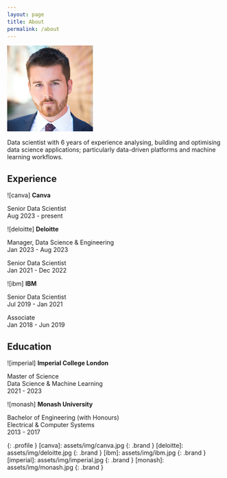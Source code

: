 ```yaml
---
layout: page
title: About
permalink: /about
---
```


![ash]

Data scientist with 6 years of experience analysing, building and optimising data science applications; particularly data-driven platforms and machine learning workflows.

## Experience

![canva] **Canva**

Senior Data Scientist\
Aug 2023 - present

![deloitte] **Deloitte**

Manager, Data Science & Engineering\
Jan 2023 - Aug 2023

Senior Data Scientist\
Jan 2021 - Dec 2022

![ibm] **IBM**

Senior Data Scientist\
Jul 2019 - Jan 2021

Associate\
Jan 2018 - Jun 2019

## Education

![imperial] **Imperial College London**

Master of Science\
Data Science & Machine Learning\
2021 - 2023

![monash] **Monash University**

Bachelor of Engineering (with Honours)\
Electrical & Computer Systems\
2013 - 2017

[ash]: assets/img/ash.png
{: .profile }
[canva]: assets/img/canva.jpg
{: .brand }
[deloitte]: assets/img/deloitte.jpg
{: .brand }
[ibm]: assets/img/ibm.jpg
{: .brand }
[imperial]: assets/img/imperial.jpg
{: .brand }
[monash]: assets/img/monash.jpg
{: .brand }
